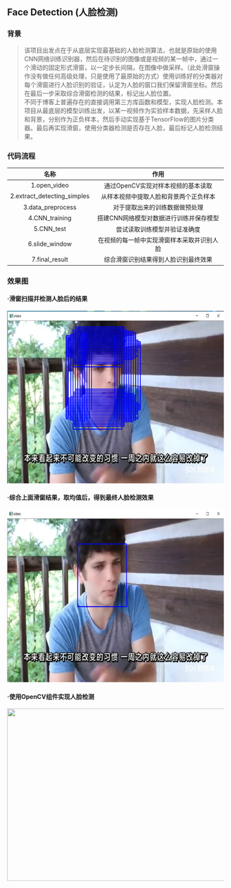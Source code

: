 ## Face Detection (人脸检测)

### 背景
>  该项目出发点在于从底层实现最基础的人脸检测算法，也就是原始的使用CNN网络训练识别器，然后在待识别的图像或是视频的某一帧中，通过一个滑动的固定形式滑窗，以一定步长间隔，在图像中做采样。（此处滑窗操作没有做任何高级处理，只是使用了最原始的方式）使用训练好的分类器对每个滑窗进行人脸识别的验证，认定为人脸的窗口我们保留滑窗坐标。然后在最后一步采取综合滑窗检测的结果，标记出人脸位置。<br>  不同于博客上普遍存在的直接调用第三方库函数和模型，实现人脸检测。本项目从最底层的模型训练出发，以某一视频作为实验样本数据，先采样人脸和背景，分别作为正负样本，然后手动实现基于TensorFlow的图片分类器。最后再实现滑窗，使用分类器检测是否存在人脸，最后标记人脸检测结果。
  
### 代码流程
|名称|作用|
|:-------------:|:-------------:|
|1.open_video|通过OpenCV实现对样本视频的基本读取|
|2.extract_detecting_simples|从样本视频中提取人脸和背景两个正负样本|
|3.data_preprocess|对于提取出来的训练数据做预处理|
|4.CNN_training|搭建CNN网络模型对数据进行训练并保存模型|
|5.CNN_test|尝试读取训练模型并验证准确度|
|6.slide_window|在视频的每一帧中实现滑窗样本采取并识别人脸|
|7.final_result|综合滑窗识别结果得到人脸识别最终效果|

### 效果图
#### ·滑窗扫描并检测人脸后的结果
<img width="600" height="400" src="./images/slide_window.png"/>

#### ·综合上面滑窗结果，取均值后，得到最终人脸检测效果
<img width="600" height="400" src="./images/final_result.png"/>

#### ·使用OpenCV组件实现人脸检测
<img width="600" height="400" src="./image/face_detection.png"/>